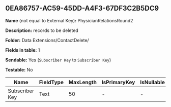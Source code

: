 ## 0EA86757-AC59-45DD-A4F3-67DF3C2B5DC9

**Name** (not equal to External Key)**:** PhysicianRelationsRound2

**Description:** records to be deleted

**Folder:** Data Extensions/ContactDelete/

**Fields in table:** 1

**Sendable:** Yes (`Subscriber Key` to `Subscriber Key`)

**Testable:** No

| Name | FieldType | MaxLength | IsPrimaryKey | IsNullable | DefaultValue |
| --- | --- | --- | --- | --- | --- |
| Subscriber Key | Text | 50 | - | - |  |
